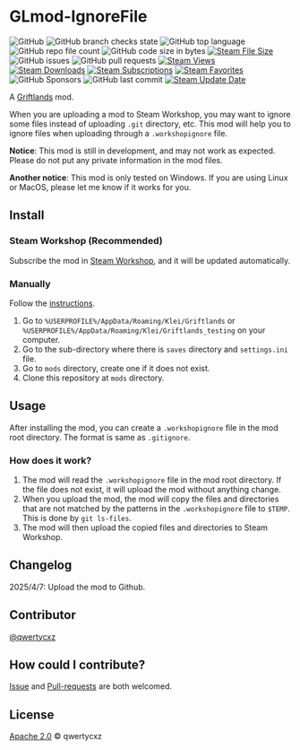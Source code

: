 # GLmod-IgnoreFile
![GitHub](https://img.shields.io/github/license/qwertycxz/GLmod-IgnoreFile)
![GitHub branch checks state](https://img.shields.io/github/checks-status/qwertycxz/GLmod-IgnoreFile/main)
![GitHub top language](https://img.shields.io/github/languages/top/qwertycxz/GLmod-IgnoreFile)
![GitHub repo file count](https://img.shields.io/github/directory-file-count/qwertycxz/GLmod-IgnoreFile)
![GitHub code size in bytes](https://img.shields.io/github/languages/code-size/qwertycxz/GLmod-IgnoreFile)
[![Steam File Size](https://img.shields.io/steam/size/3460213396?label=steam%20file%20size)](https://steamcommunity.com/workshop/filedetails/?id=3460213396)
![GitHub issues](https://img.shields.io/github/issues/qwertycxz/GLmod-IgnoreFile)
![GitHub pull requests](https://img.shields.io/github/issues-pr/qwertycxz/GLmod-IgnoreFile)
[![Steam Views](https://img.shields.io/steam/views/3460213396)](https://steamcommunity.com/workshop/filedetails/?id=3460213396)
[![Steam Downloads](https://img.shields.io/steam/downloads/3460213396)](https://steamcommunity.com/workshop/filedetails/?id=3460213396)
[![Steam Subscriptions](https://img.shields.io/steam/subscriptions/3460213396)](https://steamcommunity.com/workshop/filedetails/?id=3460213396)
[![Steam Favorites](https://img.shields.io/steam/favorites/3460213396)](https://steamcommunity.com/workshop/filedetails/?id=3460213396)
![GitHub Sponsors](https://img.shields.io/github/sponsors/qwertycxz)
![GitHub last commit](https://img.shields.io/github/last-commit/qwertycxz/GLmod-IgnoreFile)
[![Steam Update Date](https://img.shields.io/steam/update-date/3460213396)](https://steamcommunity.com/workshop/filedetails/?id=3460213396)

A [Griftlands](https://store.steampowered.com/app/601840) mod.

When you are uploading a mod to Steam Workshop, you may want to ignore some files instead of uploading `.git` directory, etc. This mod will help you to ignore files when uploading through a `.workshopignore` file.

**Notice**: This mod is still in development, and may not work as expected. Please do not put any private information in the mod files.

**Another notice**: This mod is only tested on Windows. If you are using Linux or MacOS, please let me know if it works for you.
## Install
### Steam Workshop (Recommended)
Subscribe the mod in [Steam Workshop](https://steamcommunity.com/sharedfiles/filedetails/?id=3460213396), and it will be updated automatically.
### Manually
Follow the [instructions](https://forums.kleientertainment.com/forums/topic/116914-early-mod-support).
1. Go to `%USERPROFILE%/AppData/Roaming/Klei/Griftlands` or `%USERPROFILE%/AppData/Roaming/Klei/Griftlands_testing` on your computer.
2. Go to the sub-directory where there is `saves` directory and `settings.ini` file.
3. Go to `mods` directory, create one if it does not exist.
4. Clone this repository at `mods` directory.
## Usage
After installing the mod, you can create a `.workshopignore` file in the mod root directory. The format is same as `.gitignore`.
### How does it work?
1. The mod will read the `.workshopignore` file in the mod root directory. If the file does not exist, it will upload the mod without anything change.
2. When you upload the mod, the mod will copy the files and directories that are not matched by the patterns in the `.workshopignore` file to `$TEMP`. This is done by `git ls-files`.
3. The mod will then upload the copied files and directories to Steam Workshop.
## Changelog
2025/4/7: Upload the mod to Github.
## Contributor
[@qwertycxz](https://github.com/qwertycxz)
## How could I contribute?
[Issue](https://github.com/qwertycxz/GLmod-IgnoreFile/issues/new) and [Pull-requests](https://github.com/qwertycxz/GLmod-IgnoreFile/compare) are both welcomed.
## License
[Apache 2.0](LICENSE) © qwertycxz
